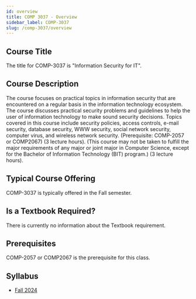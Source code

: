 ```yaml
---
id: overview
title: COMP 3037 - Overview
sidebar_label: COMP-3037
slug: /comp-3037/overview
---
```


## Course Title

The title for COMP-3037 is "Information Security for IT".

## Course Description

The course focuses on practical topics in information security that are encountered on a regular basis in the information technology ecosystem. The course discusses practical security problems and guidelines to help the user of information technology to make sound security decisions. Topics covered in this course include security policies, access controls, e-mail security, database security, WWW security, social network security, computer virus, and wireless network security. (Prerequisite: COMP-2057 or COMP2067) (3 lecture hours). (This course may not be taken to fulfill the major requirements of any major or joint major in Computer Science, except for the Bachelor of Information Technology (BIT) program.) (3 lecture hours).

## Typical Course Offering

COMP-3037 is typically offered in the Fall semester.

## Is a Textbook Required?

There is currently no information about the Textbook requirement.

## Prerequisites

COMP-2057 or COMP2067 is the prerequisite for this class.

## Syllabus

-   [Fall 2024](../../resources/syllabus/COMP-3037-95%20F24.pdf)
